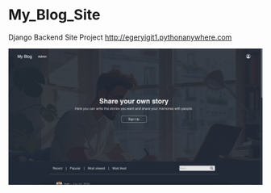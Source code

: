 # My_Blog_Site

Django Backend Site Project http://egeryigit1.pythonanywhere.com

![Alt text](git_images/ss_1.png)
